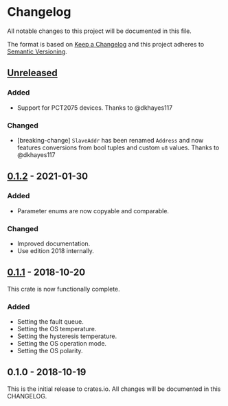 # Changelog

All notable changes to this project will be documented in this file.

The format is based on [Keep a Changelog](http://keepachangelog.com/en/1.0.0/)
and this project adheres to [Semantic Versioning](http://semver.org/spec/v2.0.0.html).

## [Unreleased]

### Added
- Support for PCT2075 devices. Thanks to @dkhayes117

### Changed
- [breaking-change] `SlaveAddr` has been renamed `Address` and now features conversions
  from bool tuples and custom `u8` values. Thanks to @dkhayes117

## [0.1.2] - 2021-01-30

### Added
- Parameter enums are now copyable and comparable.

### Changed
- Improved documentation.
- Use edition 2018 internally.

## [0.1.1] - 2018-10-20

This crate is now functionally complete.

### Added

- Setting the fault queue.
- Setting the OS temperature.
- Setting the hysteresis temperature.
- Setting the OS operation mode.
- Setting the OS polarity.

## 0.1.0 - 2018-10-19

This is the initial release to crates.io. All changes will be documented in
this CHANGELOG.

[Unreleased]: https://github.com/eldruin/lm75-rs/compare/v0.1.2...HEAD
[0.1.2]: https://github.com/eldruin/lm75-rs/compare/v0.1.1...v0.1.2
[0.1.1]: https://github.com/eldruin/lm75-rs/compare/v0.1.0...v0.1.1

